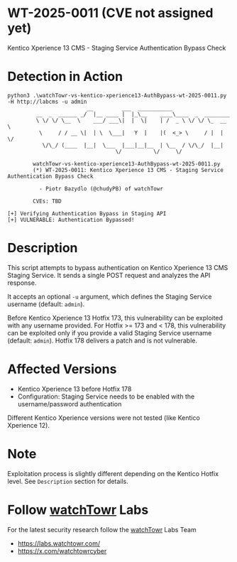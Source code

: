 # WT-2025-0011 (CVE not assigned yet)
Kentico Xperience 13 CMS - Staging Service Authentication Bypass Check
 

# Detection in Action

```
python3 .\watchTowr-vs-kentico-xperience13-AuthBypass-wt-2025-0011.py -H http://labcms -u admin
                         __         ___  ___________
         __  _  ______ _/  |__ ____ |  |_\__    ____\____  _  ________
         \ \/ \/ \__  \    ___/ ___\|  |  \|    | /  _ \ \/ \/ \_  __ \
          \     / / __ \|  | \  \___|   Y  |    |(  <_> \     / |  | \/
           \/\_/ (____  |__|  \___  |___|__|__  | \__  / \/\_/  |__|
                                  \/          \/     \/

        watchTowr-vs-kentico-xperience13-AuthBypass-wt-2025-0011.py
        (*) WT-2025-0011: Kentico Xperience 13 CMS - Staging Service Authentication Bypass Check

          - Piotr Bazydlo (@chudyPB) of watchTowr

        CVEs: TBD

[+] Verifying Authentication Bypass in Staging API
[+] VULNERABLE: Authentication Bypassed!
```

# Description

This script attempts to bypass authentication on Kentico Xperience 13 CMS Staging Service. It sends a single POST request and analyzes the API response.

It accepts an optional `-u` argument, which defines the Staging Service username (default: `admin`).

Before Kentico Xperience 13 Hotfix 173, this vulnerability can be exploited with any username provided.
For Hotfix >= 173 and < 178, this vulnerability can be exploited only if you provide a valid Staging Service username (default: `admin`).
Hotfix 178 delivers a patch and is not vulnerable.

# Affected Versions

* Kentico Xperience 13 before Hotfix 178
* Configuration: Staging Service needs to be enabled with the username/password authentication

Different Kentico Xperience versions were not tested (like Kentico Xperience 12).

# Note

Exploitation process is slightly different depending on the Kentico Hotfix level. See `Description` section for details.

# Follow [watchTowr](https://watchTowr.com) Labs

For the latest security research follow the [watchTowr](https://watchTowr.com) Labs Team 

- https://labs.watchtowr.com/
- https://x.com/watchtowrcyber